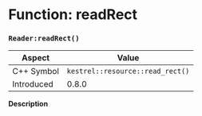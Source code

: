 
# Function: readRect
### `Reader:readRect()`

| Aspect | Value |
| --- | --- |
| C++ Symbol | `kestrel::resource::read_rect()` |
| Introduced | 0.8.0 |

**Description**


